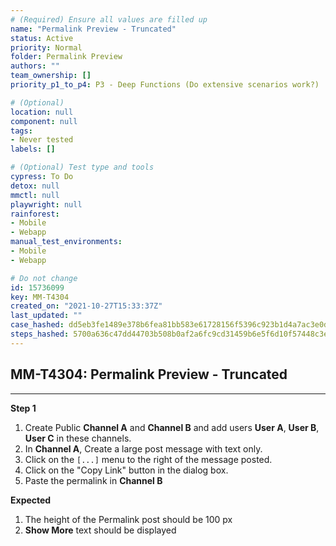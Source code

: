 ```yaml
---
# (Required) Ensure all values are filled up
name: "Permalink Preview - Truncated"
status: Active
priority: Normal
folder: Permalink Preview
authors: ""
team_ownership: []
priority_p1_to_p4: P3 - Deep Functions (Do extensive scenarios work?)

# (Optional)
location: null
component: null
tags: 
- Never tested
labels: []

# (Optional) Test type and tools
cypress: To Do
detox: null
mmctl: null
playwright: null
rainforest: 
- Mobile
- Webapp
manual_test_environments: 
- Mobile
- Webapp

# Do not change
id: 15736099
key: MM-T4304
created_on: "2021-10-27T15:33:37Z"
last_updated: ""
case_hashed: dd5eb3fe1489e378b6fea81bb583e61728156f5396c923b1d4a7ac3e0d7bba22bc310d39bc64c648236f584424f9063a
steps_hashed: 5700a636c47dd44703b508b0af2a6fc9cd31459b6e5f6d10f57448c3ec113a5dfb49550e11ffb512e76d7e07488562fb
---
```


<!-- (Auto-generated) Based on frontmatter's "key" and "name" -->

## MM-T4304: Permalink Preview - Truncated

---

**Step 1**

1. Create Public **Channel A** and **Channel B** and add users **User A**, **User B**, **User C** in these channels.
2. In **Channel A**, Create a large post message with text only.
3. Click on the `[...]` menu to the right of the message posted.
4. Click on the "Copy Link" button in the dialog box.
5. Paste the permalink in **Channel B**

**Expected**

1. The height of the Permalink post should be 100 px
2. **Show More** text should be displayed
